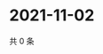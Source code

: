 # 2021-11-02

共 0 条

<!-- BEGIN WEIBO -->
<!-- 最后更新时间 Tue Nov 02 2021 14:13:33 GMT+0800 (China Standard Time) -->

<!-- END WEIBO -->
